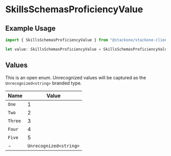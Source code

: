 # SkillsSchemasProficiencyValue

## Example Usage

```typescript
import { SkillsSchemasProficiencyValue } from "@stackone/stackone-client-ts/sdk/models/shared";

let value: SkillsSchemasProficiencyValue = SkillsSchemasProficiencyValue.Four;
```

## Values

This is an open enum. Unrecognized values will be captured as the `Unrecognized<string>` branded type.

| Name                   | Value                  |
| ---------------------- | ---------------------- |
| `One`                  | 1                      |
| `Two`                  | 2                      |
| `Three`                | 3                      |
| `Four`                 | 4                      |
| `Five`                 | 5                      |
| -                      | `Unrecognized<string>` |